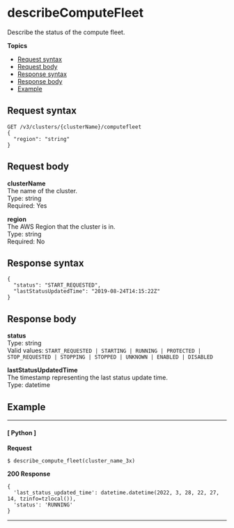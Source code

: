 # describeComputeFleet<a name="describe-compute-fleet"></a>

Describe the status of the compute fleet\.

**Topics**
+ [Request syntax](#describe-compute-fleet-request)
+ [Request body](#describe-compute-fleet-request-body)
+ [Response syntax](#describe-compute-fleet-response)
+ [Response body](#describe-compute-fleet-response-body)
+ [Example](#describe-compute-fleet-example)

## Request syntax<a name="describe-compute-fleet-request"></a>

```
GET /v3/clusters/{clusterName}/computefleet
{
  "region": "string"
}
```

## Request body<a name="describe-compute-fleet-request-body"></a>

**clusterName**  
The name of the cluster\.  
Type: string  
Required: Yes

**region**  
The AWS Region that the cluster is in\.  
Type: string  
Required: No

## Response syntax<a name="describe-compute-fleet-response"></a>

```
{
  "status": "START_REQUESTED",
  "lastStatusUpdatedTime": "2019-08-24T14:15:22Z"
}
```

## Response body<a name="describe-compute-fleet-response-body"></a>

**status**  
Type: string  
Valid values: `START_REQUESTED | STARTING | RUNNING | PROTECTED | STOP_REQUESTED | STOPPING | STOPPED | UNKNOWN | ENABLED | DISABLED`

**lastStatusUpdatedTime**  
The timestamp representing the last status update time\.  
Type: datetime

## Example<a name="describe-compute-fleet-example"></a>

------
#### [ Python ]

**Request**

```
$ describe_compute_fleet(cluster_name_3x)
```

**200 Response**

```
{
  'last_status_updated_time': datetime.datetime(2022, 3, 28, 22, 27, 14, tzinfo=tzlocal()),
  'status': 'RUNNING'
}
```

------